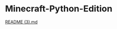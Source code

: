 # Minecraft-Python-Edition
[README (3).md](https://github.com/TimurIpatko/Minecraft-Python-Edition/files/9338144/README.3.md)
